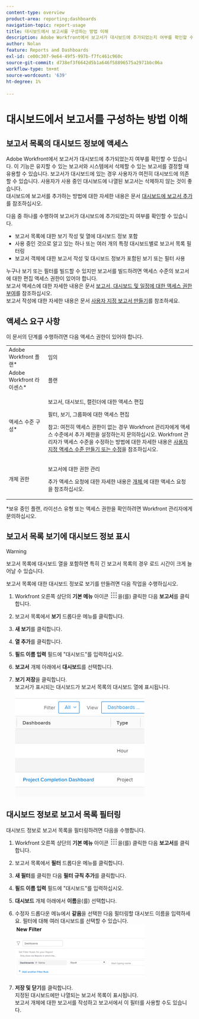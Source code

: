 ```yaml
---
content-type: overview
product-area: reporting;dashboards
navigation-topic: report-usage
title: 대시보드에서 보고서를 구성하는 방법 이해
description: Adobe Workfront에서 보고서가 대시보드에 추가되었는지 여부를 확인할 수 있습니다. 이 기능은 유지할 수 있는 보고서와 시스템에서 삭제할 수 있는 보고서를 결정할 때 유용할 수 있습니다. 보고서가 대시보드에 있는 경우 사용자가 여전히 대시보드에 의존할 수 있습니다. 사용자가 사용 중인 대시보드에 나열된 보고서는 삭제하지 않는 것이 좋습니다. 대시보드에 보고서 추가에 대한 자세한 내용은 대시보드에 보고서 추가 문서를 참조하십시오.
author: Nolan
feature: Reports and Dashboards
exl-id: ce00c307-9e64-49f5-997b-f7fc461c960c
source-git-commit: d738ef3f6642d5b1a646f58896575a2971bbc06a
workflow-type: tm+mt
source-wordcount: '639'
ht-degree: 1%

---
```


# 대시보드에서 보고서를 구성하는 방법 이해

## 보고서 목록의 대시보드 정보에 액세스

Adobe Workfront에서 보고서가 대시보드에 추가되었는지 여부를 확인할 수 있습니다. 이 기능은 유지할 수 있는 보고서와 시스템에서 삭제할 수 있는 보고서를 결정할 때 유용할 수 있습니다. 보고서가 대시보드에 있는 경우 사용자가 여전히 대시보드에 의존할 수 있습니다. 사용자가 사용 중인 대시보드에 나열된 보고서는 삭제하지 않는 것이 좋습니다.\
대시보드에 보고서를 추가하는 방법에 대한 자세한 내용은 문서 [대시보드에 보고서 추가](../../../reports-and-dashboards/dashboards/creating-and-managing-dashboards/add-report-dashboard.md)를 참조하십시오.

다음 중 하나를 수행하여 보고서가 대시보드에 추가되었는지 여부를 확인할 수 있습니다.

* 보고서 목록에 대한 보기 작성 및 열에 대시보드 정보 포함
* 사용 중인 것으로 알고 있는 하나 또는 여러 개의 특정 대시보드별로 보고서 목록 필터링
* 보고서 객체에 대한 보고서 작성 및 대시보드 정보가 포함된 보기 또는 필터 사용

누구나 보기 또는 필터를 빌드할 수 있지만 보고서를 빌드하려면 액세스 수준의 보고서에 대한 편집 액세스 권한이 있어야 합니다.\
보고서 액세스에 대한 자세한 내용은 문서 [보고서, 대시보드 및 일정에 대한 액세스 권한 부여](../../../administration-and-setup/add-users/configure-and-grant-access/grant-access-reports-dashboards-calendars.md)를 참조하십시오.\
보고서 작성에 대한 자세한 내용은 문서 [사용자 지정 보고서 만들기](../../../reports-and-dashboards/reports/creating-and-managing-reports/create-custom-report.md)를 참조하세요.

## 액세스 요구 사항

이 문서의 단계를 수행하려면 다음 액세스 권한이 있어야 합니다.

<table style="table-layout:auto"> 
 <col> 
 <col> 
 <tbody> 
  <tr> 
   <td role="rowheader">Adobe Workfront 플랜*</td> 
   <td> <p>임의</p> </td> 
  </tr> 
  <tr> 
   <td role="rowheader">Adobe Workfront 라이센스*</td> 
   <td> <p>플랜 </p> </td> 
  </tr> 
  <tr> 
   <td role="rowheader">액세스 수준 구성*</td> 
   <td> <p>보고서, 대시보드, 캘린더에 대한 액세스 편집</p> <p>필터, 보기, 그룹화에 대한 액세스 편집</p> <p>참고: 여전히 액세스 권한이 없는 경우 Workfront 관리자에게 액세스 수준에서 추가 제한을 설정하는지 문의하십시오. Workfront 관리자가 액세스 수준을 수정하는 방법에 대한 자세한 내용은 <a href="../../../administration-and-setup/add-users/configure-and-grant-access/create-modify-access-levels.md" class="MCXref xref">사용자 지정 액세스 수준 만들기 또는 수정</a>을 참조하십시오.</p> </td> 
  </tr> 
  <tr> 
   <td role="rowheader">개체 권한</td> 
   <td> <p>보고서에 대한 권한 관리</p> <p>추가 액세스 요청에 대한 자세한 내용은 <a href="../../../workfront-basics/grant-and-request-access-to-objects/request-access.md" class="MCXref xref">개체 </a>에 대한 액세스 요청 을 참조하십시오.</p> </td> 
  </tr> 
 </tbody> 
</table>

&#42;보유 중인 플랜, 라이선스 유형 또는 액세스 권한을 확인하려면 Workfront 관리자에게 문의하십시오.

## 보고서 목록 보기에 대시보드 정보 표시

>[!WARNING]
>
>보고서 목록에 대시보드 열을 포함하면 특히 긴 보고서 목록의 경우 로드 시간이 크게 늘어날 수 있습니다.

보고서 목록에 대한 대시보드 정보로 보기를 만들려면 다음 작업을 수행하십시오.

1. Workfront 오른쪽 상단의 **기본 메뉴** 아이콘 ![](assets/main-menu-icon.png)을(를) 클릭한 다음 **보고서**&#x200B;를 클릭합니다.
1. 보고서 목록에서 **보기** 드롭다운 메뉴를 클릭합니다.
1. **새 보기**&#x200B;를 클릭합니다.
1. **열 추가**&#x200B;를 클릭합니다.
1. **필드 이름 입력** 필드에 &quot;대시보드&quot;를 입력하십시오.
1. **보고서** 개체 아래에서 **대시보드**&#x200B;를 선택합니다.

1. **보기 저장**&#x200B;을 클릭합니다.\
   보고서가 표시되는 대시보드가 보고서 목록의 대시보드 열에 표시됩니다.\
   ![](assets/qs-dashboards-in-report-view.png)

## 대시보드 정보로 보고서 목록 필터링

대시보드 정보로 보고서 목록을 필터링하려면 다음을 수행합니다.

1. Workfront 오른쪽 상단의 **기본 메뉴** 아이콘 ![](assets/main-menu-icon.png)을(를) 클릭한 다음 **보고서**&#x200B;를 클릭합니다.

1. 보고서 목록에서 **필터** 드롭다운 메뉴를 클릭합니다.
1. **새 필터**&#x200B;를 클릭한 다음 **필터 규칙 추가**&#x200B;를 클릭합니다.

1. **필드 이름 입력** 필드에 &quot;대시보드&quot;를 입력하십시오.

1. **대시보드** 개체 아래에서 **이름**&#x200B;을(를) 선택합니다.

1. 수정자 드롭다운 메뉴에서 **같음**&#x200B;을 선택한 다음 필터링할 대시보드 이름을 입력하세요. 필터에 대해 여러 대시보드를 선택할 수 있습니다.\
   ![](assets/qs-dashboards-in-report-filters-350x143.png)

1. **저장 및 닫기**&#x200B;를 클릭합니다.\
   지정된 대시보드에만 나열되는 보고서 목록이 표시됩니다.\
   보고서 개체에 대한 보고서를 작성하고 보고서에서 이 필터를 사용할 수도 있습니다.
